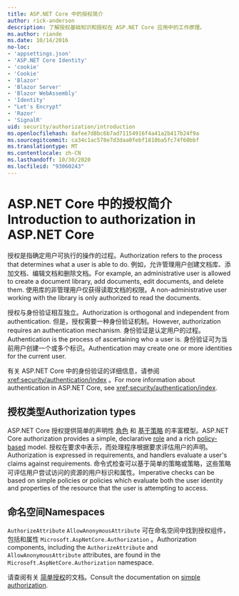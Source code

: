```yaml
---
title: ASP.NET Core 中的授权简介
author: rick-anderson
description: 了解授权基础知识和授权在 ASP.NET Core 应用中的工作原理。
ms.author: riande
ms.date: 10/14/2016
no-loc:
- 'appsettings.json'
- 'ASP.NET Core Identity'
- 'cookie'
- 'Cookie'
- 'Blazor'
- 'Blazor Server'
- 'Blazor WebAssembly'
- 'Identity'
- "Let's Encrypt"
- 'Razor'
- 'SignalR'
uid: security/authorization/introduction
ms.openlocfilehash: 8afee7d8bc6b7ad71154916f4a41a2b417b24f9a
ms.sourcegitcommit: ca34c1ac578e7d3daa0febf1810ba5fc74f60bbf
ms.translationtype: MT
ms.contentlocale: zh-CN
ms.lasthandoff: 10/30/2020
ms.locfileid: "93060243"
---
```

# <a name="introduction-to-authorization-in-aspnet-core"></a><span data-ttu-id="cfc85-103">ASP.NET Core 中的授权简介</span><span class="sxs-lookup"><span data-stu-id="cfc85-103">Introduction to authorization in ASP.NET Core</span></span>

<a name="security-authorization-introduction"></a>

<span data-ttu-id="cfc85-104">授权是指确定用户可执行的操作的过程。</span><span class="sxs-lookup"><span data-stu-id="cfc85-104">Authorization refers to the process that determines what a user is able to do.</span></span> <span data-ttu-id="cfc85-105">例如，允许管理用户创建文档库、添加文档、编辑文档和删除文档。</span><span class="sxs-lookup"><span data-stu-id="cfc85-105">For example, an administrative user is allowed to create a document library, add documents, edit documents, and delete them.</span></span> <span data-ttu-id="cfc85-106">使用库的非管理用户仅获得读取文档的权限。</span><span class="sxs-lookup"><span data-stu-id="cfc85-106">A non-administrative user working with the library is only authorized to read the documents.</span></span>

<span data-ttu-id="cfc85-107">授权与身份验证相互独立。</span><span class="sxs-lookup"><span data-stu-id="cfc85-107">Authorization is orthogonal and independent from authentication.</span></span> <span data-ttu-id="cfc85-108">但是，授权需要一种身份验证机制。</span><span class="sxs-lookup"><span data-stu-id="cfc85-108">However, authorization requires an authentication mechanism.</span></span> <span data-ttu-id="cfc85-109">身份验证是认定用户的过程。</span><span class="sxs-lookup"><span data-stu-id="cfc85-109">Authentication is the process of ascertaining who a user is.</span></span> <span data-ttu-id="cfc85-110">身份验证可为当前用户创建一个或多个标识。</span><span class="sxs-lookup"><span data-stu-id="cfc85-110">Authentication may create one or more identities for the current user.</span></span>

<span data-ttu-id="cfc85-111">有关 ASP.NET Core 中的身份验证的详细信息，请参阅 <xref:security/authentication/index> 。</span><span class="sxs-lookup"><span data-stu-id="cfc85-111">For more information about authentication in ASP.NET Core, see <xref:security/authentication/index>.</span></span>

## <a name="authorization-types"></a><span data-ttu-id="cfc85-112">授权类型</span><span class="sxs-lookup"><span data-stu-id="cfc85-112">Authorization types</span></span>

<span data-ttu-id="cfc85-113">ASP.NET Core 授权提供简单的声明性 [角色](xref:security/authorization/roles) 和 [基于策略](xref:security/authorization/policies) 的丰富模型。</span><span class="sxs-lookup"><span data-stu-id="cfc85-113">ASP.NET Core authorization provides a simple, declarative [role](xref:security/authorization/roles) and a rich [policy-based](xref:security/authorization/policies) model.</span></span> <span data-ttu-id="cfc85-114">授权在要求中表示，而处理程序根据要求评估用户的声明。</span><span class="sxs-lookup"><span data-stu-id="cfc85-114">Authorization is expressed in requirements, and handlers evaluate a user's claims against requirements.</span></span> <span data-ttu-id="cfc85-115">命令式检查可以基于简单的策略或策略，这些策略可评估用户尝试访问的资源的用户标识和属性。</span><span class="sxs-lookup"><span data-stu-id="cfc85-115">Imperative checks can be based on simple policies or policies which evaluate both the user identity and properties of the resource that the user is attempting to access.</span></span>

## <a name="namespaces"></a><span data-ttu-id="cfc85-116">命名空间</span><span class="sxs-lookup"><span data-stu-id="cfc85-116">Namespaces</span></span>

<span data-ttu-id="cfc85-117">`AuthorizeAttribute` `AllowAnonymousAttribute` 可在命名空间中找到授权组件，包括和属性 `Microsoft.AspNetCore.Authorization` 。</span><span class="sxs-lookup"><span data-stu-id="cfc85-117">Authorization components, including the `AuthorizeAttribute` and `AllowAnonymousAttribute` attributes, are found in the `Microsoft.AspNetCore.Authorization` namespace.</span></span>

<span data-ttu-id="cfc85-118">请查阅有关 [简单授权](xref:security/authorization/simple)的文档。</span><span class="sxs-lookup"><span data-stu-id="cfc85-118">Consult the documentation on [simple authorization](xref:security/authorization/simple).</span></span>
